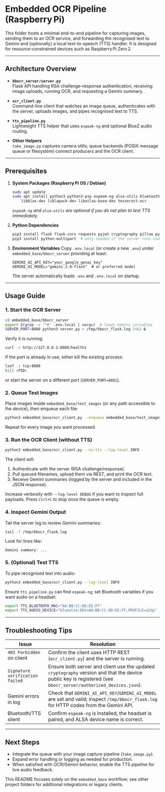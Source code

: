 # Embedded OCR Pipeline (Raspberry Pi)

This folder hosts a minimal end-to-end pipeline for capturing images, sending
them to an OCR service, and forwarding the recognised text to Gemini and (optionally) a local
text-to-speech (TTS) handler. It is designed for resource-constrained devices such
as Raspberry Pi Zero 2.

---

## Architecture Overview

- **`bbocr_server/server.py`**  
  Flask API handling RSA challenge–response authentication, receiving image uploads,
  running OCR, and requesting a Gemini summary.

- **`ocr_client.py`**  
  Command-line client that watches an image queue, authenticates with the server,
  uploads images, and pipes recognised text to TTS.

- **`tts_pipeline.py`**  
  Lightweight TTS helper that uses `espeak-ng` and optional BlueZ audio routing.

- **Other Helpers**  
  `take_image.py` captures camera stills; queue backends (POSIX message queue or filesystem) connect producers and the OCR client.

---

## Prerequisites

1. **System Packages (Raspberry Pi OS / Debian)**

   ```bash
   sudo apt update
   sudo apt install python3 python3-pip espeak-ng alsa-utils bluetooth \
       libblas-dev liblapack-dev libatlas-base-dev tesseract-ocr
   ```

   _`espeak-ng` and `alsa-utils` are optional if you do not plan to test TTS immediately._

2. **Python Dependencies**

   ```bash
   pip3 install flask flask-cors requests pyjwt cryptography pillow pytesseract
   pip3 install python-multipart  # only needed if the server runs under Uvicorn/FastAPI
   ```

3. **Environment Variables**
   Copy `.env.local` (or create a new `.env`) under `embedded_base/bbocr_server`
   providing at least:

   ```*
   GEMINI_AI_API_KEY="your_google_genai_key"
   GEMINI_AI_MODEL="gemini-2.0-flash"  # or preferred model
   ```

   The server automatically loads `.env` and `.env.local` on startup.

---

## Usage Guide

### 1. Start the OCR Server

```bash
cd embedded_base/bbocr_server
export $(grep -v '^#' .env.local | xargs)  # loads Gemini variables
SERVER_PORT=8080 python3 server.py > /tmp/bbocr_flask.log 2>&1 &
```

Verify it is running:

```bash
curl -s http://127.0.0.1:8080/healthz
```

If the port is already in use, either kill the existing process:

```bash
lsof -i tcp:8080
kill <PID>
```

or start the server on a different port (`SERVER_PORT=8081`).

### 2. Queue Test Images

Place images inside `embedded_base/test_images` (or any path accessible to the device),
then enqueue each file:

```bash
python3 embedded_base/ocr_client.py --enqueue embedded_base/test_images/sample.jpg
```

Repeat for every image you want processed.

### 3. Run the OCR Client (without TTS)

```bash
python3 embedded_base/ocr_client.py --no-tts --log-level INFO
```

The client will:

1. Authenticate with the server (RSA challenge/response).
2. Pull queued filenames, upload them via REST, and print the OCR text.
3. Receive Gemini summaries (logged by the server and included in the JSON response).

Increase verbosity with `--log-level DEBUG` if you want to inspect full payloads.
Press `Ctrl+C` to stop once the queue is empty.

### 4. Inspect Gemini Output

Tail the server log to review Gemini summaries:

```bash
tail -f /tmp/bbocr_flask.log
```

Look for lines like:

```*
Gemini summary: ...
```

### 5. (Optional) Test TTS

To pipe recognised text into audio:

```bash
python3 embedded_base/ocr_client.py --log-level INFO
```

Ensure `tts_pipeline.py` can find `espeak-ng`; set Bluetooth variables if you want audio on a headset:

```bash
export TTS_BLUETOOTH_MAC="AA:BB:CC:DD:EE:FF"
export TTS_AUDIO_DEVICE="bluealsa:DEV=AA:BB:CC:DD:EE:FF,PROFILE=a2dp"
```

---

## Troubleshooting Tips

| Issue                           | Resolution                                                                                                                                                      |
| ------------------------------- | --------------------------------------------------------------------------------------------------------------------------------------------------------------- |
| `403 Forbidden` on client       | Confirm the client uses HTTP REST (`ocr_client.py`) and the server is running.                                                                                  |
| `Signature verification failed` | Ensure both server and client use the updated `cryptography` version and that the device public key is registered (see `bbocr_server/authorized_devices.json`). |
| Gemini errors in log            | Check that `GEMINI_AI_API_KEY`/`GEMINI_AI_MODEL` are set and valid; inspect `/tmp/bbocr_flask.log` for HTTP codes from the Gemini API.                          |
| Bluetooth/TTS silent            | Confirm `espeak-ng` is installed, the headset is paired, and ALSA device name is correct.                                                                       |

---

## Next Steps

- Integrate the queue with your image capture pipeline (`take_image.py`).
- Expand error handling or logging as needed for production.
- When satisfied with OCR/Gemini behavior, enable the TTS pipeline for live audio feedback.

This README focuses solely on the `embedded_base` workflow; see other project folders for additional integrations or legacy clients.
